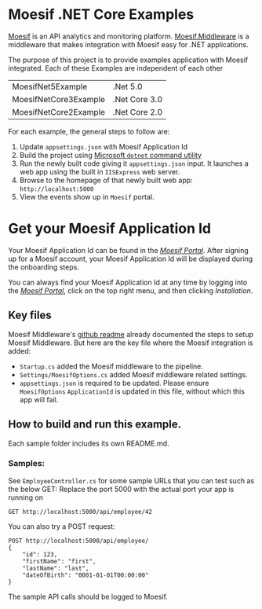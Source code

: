 # Moesif .NET Core Examples

[Moesif](https://www.moesif.com) is an API analytics and monitoring platform. [Moesif.Middleware](https://github.com/Moesif/moesif-dotnet) is a middleware that makes integration with Moesif easy for .NET applications.

The purpose of this project is to provide examples application with Moesif integrated.
Each of these Examples are independent of each other

|  |  |
|--|--|
| MoesifNet5Example | .Net 5.0 | 
| MoesifNetCore3Example | .Net Core 3.0 |
| MoesifNetCore2Example | .Net Core 2.0 |

For each example, the general steps to follow are:
1. Update `appsettings.json` with Moesif Application Id
2. Build the project using [Microsoft `dotnet` command utility](https://docs.microsoft.com/en-us/dotnet/core/tools/dotnet)
3. Run the newly built code giving it `appsettings.json` input. It launches a web app using the built in `IISExpress` web server.  
4. Browse to the homepage of that newly built web app: `http://localhost:5000`
5. View the events show up in `Moesif` portal.

# Get your Moesif Application Id
Your Moesif Application Id can be found in the [_Moesif Portal_](https://www.moesif.com/).
After signing up for a Moesif account, your Moesif Application Id will be displayed during the onboarding steps. 

You can always find your Moesif Application Id at any time by logging 
into the [_Moesif Portal_](https://www.moesif.com/), click on the top right menu,
and then clicking _Installation_.

## Key files

Moesif Middleware's [github readme](https://github.com/Moesif/moesif-dotnet) already documented
the steps to setup Moesif Middleware. But here are the key file where the Moesif integration is added:

- `Startup.cs` added the Moesif middleware to the pipeline.
- `Settings/MoesifOptions.cs` added Moesif middleware related settings.
- `appsettings.json` is required to be updated. Please ensure `MoesifOptions` `ApplicationId` is updated in this file, without which this app will fail.

## How to build and run this example.

Each sample folder includes its own README.md.

### Samples:
See `EmployeeController.cs` for some sample URLs that you can test such as the below GET:
Replace the port 5000 with the actual port your app is running on

```
GET http://localhost:5000/api/employee/42
```

You can also try a POST request:

```
POST http://localhost:5000/api/employee/
{
    "id": 123,
    "firstName": "first",
    "lastName": "last",
    "dateOfBirth": "0001-01-01T00:00:00"
}
```
The sample API calls should be logged to Moesif. 
